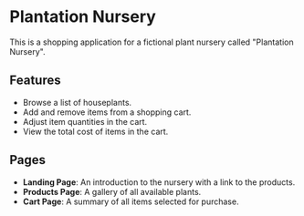 # Plantation Nursery

This is a shopping application for a fictional plant nursery called "Plantation Nursery".

## Features

- Browse a list of houseplants.
- Add and remove items from a shopping cart.
- Adjust item quantities in the cart.
- View the total cost of items in the cart.

## Pages

- **Landing Page**: An introduction to the nursery with a link to the products.
- **Products Page**: A gallery of all available plants.
- **Cart Page**: A summary of all items selected for purchase. 
